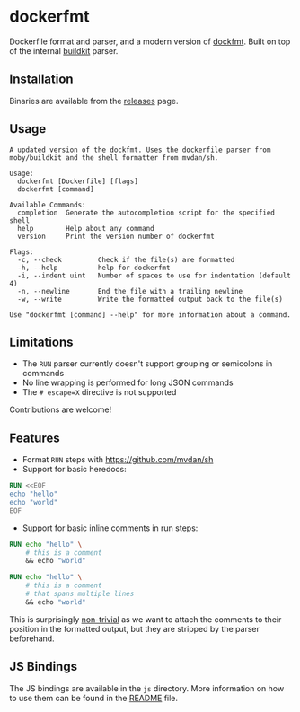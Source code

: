 # dockerfmt

Dockerfile format and parser, and a modern version of [dockfmt](https://github.com/jessfraz/dockfmt). Built on top of the internal [buildkit](https://github.com/moby/buildkit) parser.

## Installation

Binaries are available from the [releases](https://github.com/reteps/dockerfmt/releases) page.

## Usage

```output
A updated version of the dockfmt. Uses the dockerfile parser from moby/buildkit and the shell formatter from mvdan/sh.

Usage:
  dockerfmt [Dockerfile] [flags]
  dockerfmt [command]

Available Commands:
  completion  Generate the autocompletion script for the specified shell
  help        Help about any command
  version     Print the version number of dockerfmt

Flags:
  -c, --check         Check if the file(s) are formatted
  -h, --help          help for dockerfmt
  -i, --indent uint   Number of spaces to use for indentation (default 4)
  -n, --newline       End the file with a trailing newline
  -w, --write         Write the formatted output back to the file(s)

Use "dockerfmt [command] --help" for more information about a command.
```

## Limitations

- The `RUN` parser currently doesn't support grouping or semicolons in commands
- No line wrapping is performed for long JSON commands
- The `# escape=X` directive is not supported

Contributions are welcome!

## Features

- Format `RUN` steps with <https://github.com/mvdan/sh>
- Support for basic heredocs:

```dockerfile
RUN <<EOF
echo "hello"
echo "world"
EOF
```

- Support for basic inline comments in run steps:

```dockerfile
RUN echo "hello" \
    # this is a comment
    && echo "world"
```

```dockerfile
RUN echo "hello" \
    # this is a comment
    # that spans multiple lines
    && echo "world"
```

This is surprisingly [non-trivial](https://github.com/moby/buildkit/issues/5889) as we want to attach the comments to their position in the formatted output, but they are stripped by the parser beforehand.


## JS Bindings

The JS bindings are available in the `js` directory. More information on how to use them can be found in the [README](js/README.md) file.
